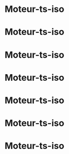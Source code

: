 # Moteur-ts-iso
# Moteur-ts-iso
# Moteur-ts-iso
# Moteur-ts-iso
# Moteur-ts-iso
# Moteur-ts-iso
# Moteur-ts-iso
